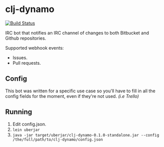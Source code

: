 # clj-dynamo
[![Build Status](https://travis-ci.org/ddormer/clj-dynamo.svg?branch=master)](https://travis-ci.org/ddormer/clj-dynamo)

IRC bot that notifies an IRC channel of changes to both Bitbucket and Github repositories.

Supported webhook events:
- Issues.
- Pull requests.

## Config
This bot was written for a specific use case so you'll have to fill in all the config fields for the moment, even if they're not used. *(i.e Trello)*

## Running
1. Edit config.json.
2. `lein uberjar`
3. `java -jar target/uberjar/clj-dynamo-0.1.0-standalone.jar --config /the/full/path/to/clj-dynamo/config.json`
